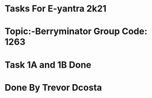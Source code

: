 # Tasks For E-yantra 2k21 
# Topic:-Berryminator Group Code: 1263
# Task 1A and 1B Done
 
# Done By Trevor Dcosta
